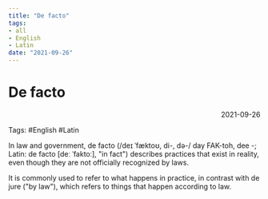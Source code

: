 ```yaml
---
title: "De facto"
tags:
- all
- English
- Latin
date: "2021-09-26"
---
```

# De facto

<div align="right"> 2021-09-26</div>

Tags: #English #Latin 

In law and government, de facto (/deɪ ˈfæktoʊ, di-, də-/ day FAK-toh, dee -⁠; Latin: de facto [deː ˈfaktoː], "in fact") describes practices that exist in reality, even though they are not officially recognized by laws.

It is commonly used to refer to what happens in practice, in contrast with de jure ("by law"), which refers to things that happen according to law. 